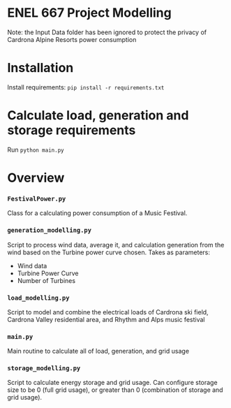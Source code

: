 # ENEL 667 Project Modelling
Note: the Input Data folder has been ignored to protect the privacy of Cardrona Alpine Resorts power consumption
# Installation
Install requirements: `pip install -r requirements.txt`
# Calculate load, generation and storage requirements
Run `python main.py`
# Overview
### `FestivalPower.py`
Class for a calculating power consumption of a Music Festival.
### `generation_modelling.py`
Script to process wind data, average it, and calculation generation from the wind based on the Turbine power curve chosen. Takes as parameters: 
- Wind data
- Turbine Power Curve
- Number of Turbines

### `load_modelling.py`
Script to model and combine the electrical loads of Cardrona ski field, Cardrona Valley residential area, and Rhythm and Alps music festival

### `main.py`
Main routine to calculate all of load, generation, and grid usage

### `storage_modelling.py`
Script to calculate energy storage and grid usage. Can configure storage size to be 0 (full grid usage), or greater than 0 (combination of storage and grid usage).

